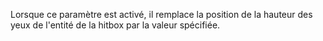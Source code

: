 Lorsque ce paramètre est activé, il remplace la position de la hauteur des yeux de l'entité de la hitbox par la valeur spécifiée.